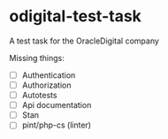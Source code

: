# odigital-test-task
A test task for the OracleDigital company

Missing things:   
- [ ] Authentication  
- [ ] Authorization  
- [ ] Autotests  
- [ ] Api documentation  
- [ ] Stan  
- [ ] pint/php-cs (linter)  
